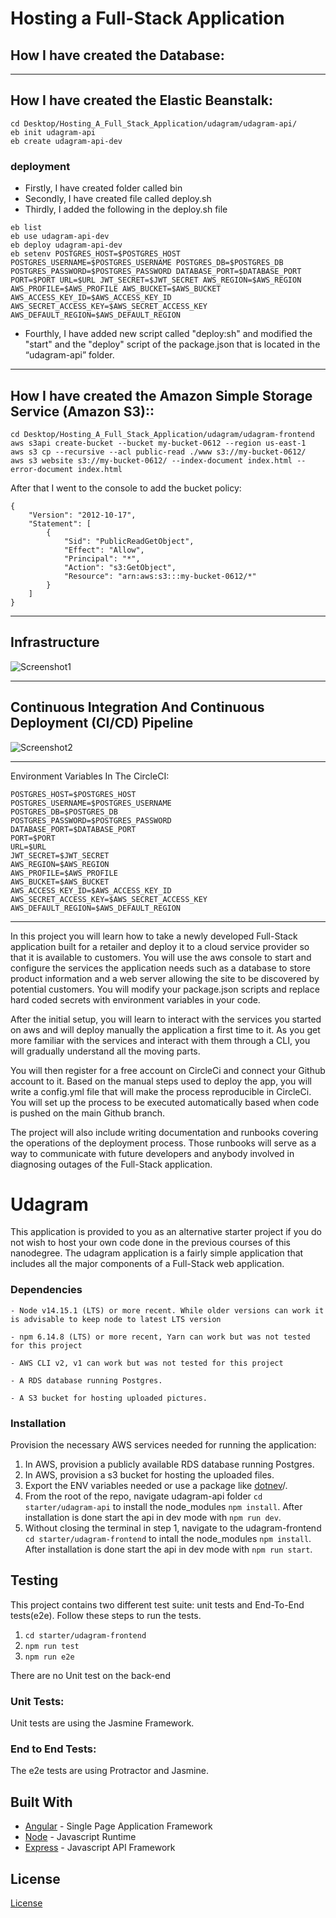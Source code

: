 # Hosting a Full-Stack Application

## How I have created the Database:

---

## How I have created the Elastic Beanstalk:

```
cd Desktop/Hosting_A_Full_Stack_Application/udagram/udagram-api/
eb init udagram-api
eb create udagram-api-dev
```

### deployment

- Firstly, I have created folder called bin
- Secondly, I have created file called deploy.sh
- Thirdly, I added the following in the deploy.sh file

```
eb list
eb use udagram-api-dev
eb deploy udagram-api-dev
eb setenv POSTGRES_HOST=$POSTGRES_HOST POSTGRES_USERNAME=$POSTGRES_USERNAME POSTGRES_DB=$POSTGRES_DB POSTGRES_PASSWORD=$POSTGRES_PASSWORD DATABASE_PORT=$DATABASE_PORT PORT=$PORT URL=$URL JWT_SECRET=$JWT_SECRET AWS_REGION=$AWS_REGION AWS_PROFILE=$AWS_PROFILE AWS_BUCKET=$AWS_BUCKET AWS_ACCESS_KEY_ID=$AWS_ACCESS_KEY_ID AWS_SECRET_ACCESS_KEY=$AWS_SECRET_ACCESS_KEY AWS_DEFAULT_REGION=$AWS_DEFAULT_REGION
```

- Fourthly, I have added new script called "deploy:sh" and modified the "start" and the "deploy" script of the package.json that is located in the “udagram-api” folder.

---

## How I have created the Amazon Simple Storage Service (Amazon S3)::

```
cd Desktop/Hosting_A_Full_Stack_Application/udagram/udagram-frontend
aws s3api create-bucket --bucket my-bucket-0612 --region us-east-1
aws s3 cp --recursive --acl public-read ./www s3://my-bucket-0612/
aws s3 website s3://my-bucket-0612/ --index-document index.html --error-document index.html
```

After that I went to the console to add the bucket policy:

```
{
    "Version": "2012-10-17",
    "Statement": [
        {
            "Sid": "PublicReadGetObject",
            "Effect": "Allow",
            "Principal": "*",
            "Action": "s3:GetObject",
            "Resource": "arn:aws:s3:::my-bucket-0612/*"
        }
    ]
}
```

---

## Infrastructure

![Screenshot1](https://github.com/Youssef-Hassane/Screenshot-3/blob/main/ScreenShot_2.png)

---

## Continuous Integration And Continuous Deployment (CI/CD) Pipeline

![Screenshot2](https://github.com/Youssef-Hassane/Screenshot-3/blob/main/ScreenShot_1.png)

---

Environment Variables In The CircleCI:

```
POSTGRES_HOST=$POSTGRES_HOST
POSTGRES_USERNAME=$POSTGRES_USERNAME
POSTGRES_DB=$POSTGRES_DB
POSTGRES_PASSWORD=$POSTGRES_PASSWORD
DATABASE_PORT=$DATABASE_PORT
PORT=$PORT
URL=$URL
JWT_SECRET=$JWT_SECRET
AWS_REGION=$AWS_REGION
AWS_PROFILE=$AWS_PROFILE
AWS_BUCKET=$AWS_BUCKET
AWS_ACCESS_KEY_ID=$AWS_ACCESS_KEY_ID
AWS_SECRET_ACCESS_KEY=$AWS_SECRET_ACCESS_KEY
AWS_DEFAULT_REGION=$AWS_DEFAULT_REGION
```

---

In this project you will learn how to take a newly developed Full-Stack application built for a retailer and deploy it to a cloud service provider so that it is available to customers. You will use the aws console to start and configure the services the application needs such as a database to store product information and a web server allowing the site to be discovered by potential customers. You will modify your package.json scripts and replace hard coded secrets with environment variables in your code.

After the initial setup, you will learn to interact with the services you started on aws and will deploy manually the application a first time to it. As you get more familiar with the services and interact with them through a CLI, you will gradually understand all the moving parts.

You will then register for a free account on CircleCi and connect your Github account to it. Based on the manual steps used to deploy the app, you will write a config.yml file that will make the process reproducible in CircleCi. You will set up the process to be executed automatically based when code is pushed on the main Github branch.

The project will also include writing documentation and runbooks covering the operations of the deployment process. Those runbooks will serve as a way to communicate with future developers and anybody involved in diagnosing outages of the Full-Stack application.

# Udagram

This application is provided to you as an alternative starter project if you do not wish to host your own code done in the previous courses of this nanodegree. The udagram application is a fairly simple application that includes all the major components of a Full-Stack web application.

### Dependencies

```
- Node v14.15.1 (LTS) or more recent. While older versions can work it is advisable to keep node to latest LTS version

- npm 6.14.8 (LTS) or more recent, Yarn can work but was not tested for this project

- AWS CLI v2, v1 can work but was not tested for this project

- A RDS database running Postgres.

- A S3 bucket for hosting uploaded pictures.

```

### Installation

Provision the necessary AWS services needed for running the application:

1. In AWS, provision a publicly available RDS database running Postgres. <Place holder for link to classroom article>
1. In AWS, provision a s3 bucket for hosting the uploaded files. <Place holder for tlink to classroom article>
1. Export the ENV variables needed or use a package like [dotnev](https://www.npmjs.com/package/dotenv)/.
1. From the root of the repo, navigate udagram-api folder `cd starter/udagram-api` to install the node_modules `npm install`. After installation is done start the api in dev mode with `npm run dev`.
1. Without closing the terminal in step 1, navigate to the udagram-frontend `cd starter/udagram-frontend` to intall the node_modules `npm install`. After installation is done start the api in dev mode with `npm run start`.

## Testing

This project contains two different test suite: unit tests and End-To-End tests(e2e). Follow these steps to run the tests.

1. `cd starter/udagram-frontend`
1. `npm run test`
1. `npm run e2e`

There are no Unit test on the back-end

### Unit Tests:

Unit tests are using the Jasmine Framework.

### End to End Tests:

The e2e tests are using Protractor and Jasmine.

## Built With

- [Angular](https://angular.io/) - Single Page Application Framework
- [Node](https://nodejs.org) - Javascript Runtime
- [Express](https://expressjs.com/) - Javascript API Framework

## License

[License](LICENSE.txt)
